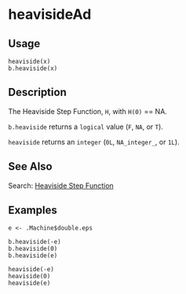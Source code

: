 heavisideAd
===========

Usage
-----

    heaviside(x)
    b.heaviside(x)

Description
-----------

The Heaviside Step Function, `H`, with `H(0)` == NA.

`b.heaviside` returns a `logical` value (`F`, `NA`, or `T`).

`heaviside` returns an `integer` (`0L`, `NA_integer_`, or `1L`).

See Also
--------

Search: 
[Heaviside Step Function](https://duckduckgo.com/?t=ffab&q=Heaviside+Step+Function&ia=web)

Examples
--------

    e <- .Machine$double.eps

    b.heaviside(-e)
    b.heaviside(0)
    b.heaviside(e)

    heaviside(-e)
    heaviside(0)
    heaviside(e)
